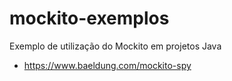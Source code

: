 # mockito-exemplos
Exemplo de utilização do Mockito em projetos Java

- https://www.baeldung.com/mockito-spy
